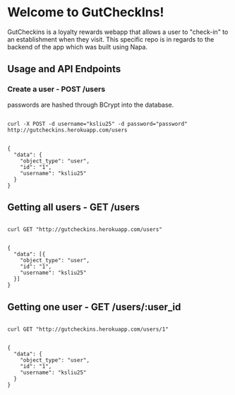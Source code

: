 # Welcome to GutCheckIns!
GutCheckins is a loyalty rewards webapp that allows a user to "check-in" to an establishment when they visit.
This specific repo is in regards to the backend of the app which was built using Napa.

## Usage and API Endpoints

### Create a user - POST /users

passwords are hashed through BCrypt into the database.

<pre><code>
curl -X POST -d username="ksliu25" -d password="password" http://gutcheckins.herokuapp.com/users
</pre></code>

<pre><code>
{
  "data": {
    "object_type": "user",
    "id": "1",
    "username": "ksliu25"
  }
}
</pre></code>

## Getting all users - GET /users

<pre><code>
curl GET "http://gutcheckins.herokuapp.com/users"
</pre></code>

<pre><code>
{
  "data": [{
    "object_type": "user",
    "id": "1",
    "username": "ksliu25"
  }]
}
</pre></code>

## Getting one user - GET /users/:user_id

<pre><code>
curl GET "http://gutcheckins.herokuapp.com/users/1"
</pre></code>

<pre><code>
{
  "data": {
    "object_type": "user",
    "id": "1",
    "username": "ksliu25"
  }
}
</pre></code>
